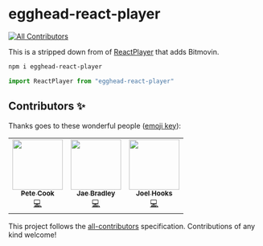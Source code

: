 # egghead-react-player
<!-- ALL-CONTRIBUTORS-BADGE:START - Do not remove or modify this section -->
[![All Contributors](https://img.shields.io/badge/all_contributors-3-orange.svg?style=flat-square)](#contributors-)
<!-- ALL-CONTRIBUTORS-BADGE:END -->

This is a stripped down from of [ReactPlayer](https://github.com/CookPete/react-player) that adds Bitmovin.

```bash
npm i egghead-react-player
```

```javascript
import ReactPlayer from "egghead-react-player"
```

## Contributors ✨

Thanks goes to these wonderful people ([emoji key](https://allcontributors.org/docs/en/emoji-key)):

<!-- ALL-CONTRIBUTORS-LIST:START - Do not remove or modify this section -->
<!-- prettier-ignore-start -->
<!-- markdownlint-disable -->
<table>
  <tr>
    <td align="center"><a href="http://cookpete.com"><img src="https://avatars2.githubusercontent.com/u/1926029?v=4" width="100px;" alt=""/><br /><sub><b>Pete Cook</b></sub></a><br /><a href="https://github.com/eggheadio/egghead-react-player/commits?author=CookPete" title="Code">💻</a></td>
    <td align="center"><a href="https://github.com/jaebradley"><img src="https://avatars0.githubusercontent.com/u/8136030?v=4" width="100px;" alt=""/><br /><sub><b>Jae Bradley</b></sub></a><br /><a href="https://github.com/eggheadio/egghead-react-player/commits?author=jaebradley" title="Code">💻</a></td>
    <td align="center"><a href="http://joelhooks.com"><img src="https://avatars0.githubusercontent.com/u/86834?v=4" width="100px;" alt=""/><br /><sub><b>Joel Hooks</b></sub></a><br /><a href="https://github.com/eggheadio/egghead-react-player/commits?author=joelhooks" title="Code">💻</a></td>
  </tr>
</table>

<!-- markdownlint-enable -->
<!-- prettier-ignore-end -->
<!-- ALL-CONTRIBUTORS-LIST:END -->

This project follows the [all-contributors](https://github.com/all-contributors/all-contributors) specification. Contributions of any kind welcome!
